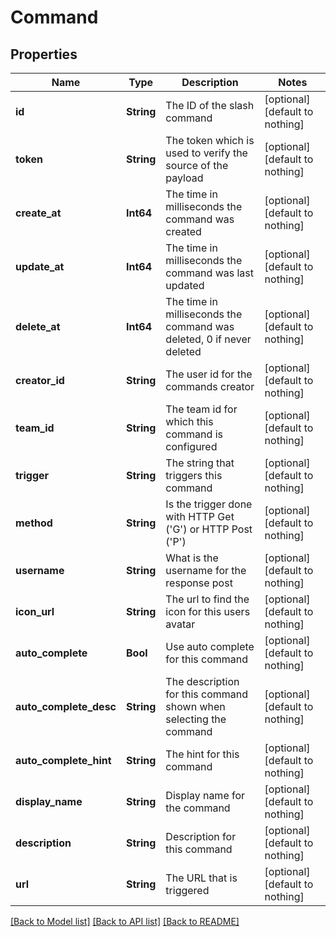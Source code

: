 # Command


## Properties
Name | Type | Description | Notes
------------ | ------------- | ------------- | -------------
**id** | **String** | The ID of the slash command | [optional] [default to nothing]
**token** | **String** | The token which is used to verify the source of the payload | [optional] [default to nothing]
**create_at** | **Int64** | The time in milliseconds the command was created | [optional] [default to nothing]
**update_at** | **Int64** | The time in milliseconds the command was last updated | [optional] [default to nothing]
**delete_at** | **Int64** | The time in milliseconds the command was deleted, 0 if never deleted | [optional] [default to nothing]
**creator_id** | **String** | The user id for the commands creator | [optional] [default to nothing]
**team_id** | **String** | The team id for which this command is configured | [optional] [default to nothing]
**trigger** | **String** | The string that triggers this command | [optional] [default to nothing]
**method** | **String** | Is the trigger done with HTTP Get (&#39;G&#39;) or HTTP Post (&#39;P&#39;) | [optional] [default to nothing]
**username** | **String** | What is the username for the response post | [optional] [default to nothing]
**icon_url** | **String** | The url to find the icon for this users avatar | [optional] [default to nothing]
**auto_complete** | **Bool** | Use auto complete for this command | [optional] [default to nothing]
**auto_complete_desc** | **String** | The description for this command shown when selecting the command | [optional] [default to nothing]
**auto_complete_hint** | **String** | The hint for this command | [optional] [default to nothing]
**display_name** | **String** | Display name for the command | [optional] [default to nothing]
**description** | **String** | Description for this command | [optional] [default to nothing]
**url** | **String** | The URL that is triggered | [optional] [default to nothing]


[[Back to Model list]](../README.md#models) [[Back to API list]](../README.md#api-endpoints) [[Back to README]](../README.md)


